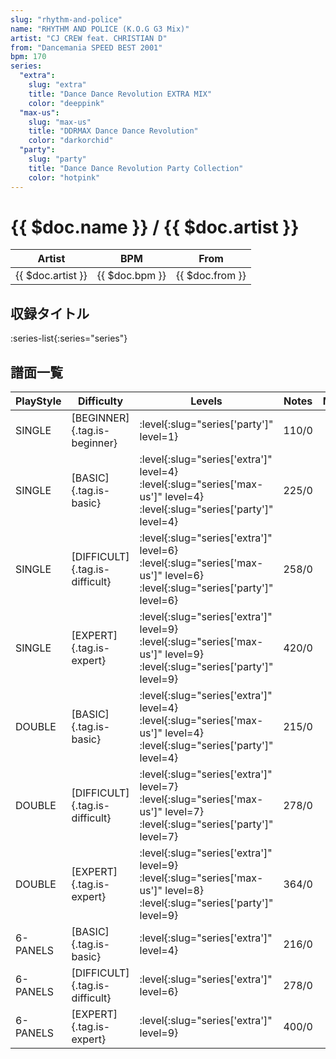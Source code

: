 ```yaml
---
slug: "rhythm-and-police"
name: "RHYTHM AND POLICE (K.O.G G3 Mix)"
artist: "CJ CREW feat. CHRISTIAN D"
from: "Dancemania SPEED BEST 2001"
bpm: 170
series:
  "extra":
    slug: "extra"
    title: "Dance Dance Revolution EXTRA MIX"
    color: "deeppink"
  "max-us":
    slug: "max-us"
    title: "DDRMAX Dance Dance Revolution"
    color: "darkorchid"
  "party":
    slug: "party"
    title: "Dance Dance Revolution Party Collection"
    color: "hotpink"
---
```


# {{ $doc.name }} / {{ $doc.artist }}

|Artist|BPM|From|
|------|---|----|
|{{ $doc.artist }}|{{ $doc.bpm }}|{{ $doc.from }}|

## 収録タイトル

:series-list{:series="series"}

## 譜面一覧

|PlayStyle|Difficulty|Levels|Notes|Movie|
|---------|----------|------|-----|-----|
|SINGLE|[BEGINNER]{.tag.is-beginner}|:level{:slug="series['party']" level=1}|110/0||
|SINGLE|[BASIC]{.tag.is-basic}|:level{:slug="series['extra']" level=4} :level{:slug="series['max-us']" level=4} :level{:slug="series['party']" level=4}|225/0||
|SINGLE|[DIFFICULT]{.tag.is-difficult}|:level{:slug="series['extra']" level=6} :level{:slug="series['max-us']" level=6} :level{:slug="series['party']" level=6}|258/0||
|SINGLE|[EXPERT]{.tag.is-expert}|:level{:slug="series['extra']" level=9} :level{:slug="series['max-us']" level=9} :level{:slug="series['party']" level=9}|420/0||
|DOUBLE|[BASIC]{.tag.is-basic}|:level{:slug="series['extra']" level=4} :level{:slug="series['max-us']" level=4} :level{:slug="series['party']" level=4}|215/0||
|DOUBLE|[DIFFICULT]{.tag.is-difficult}|:level{:slug="series['extra']" level=7} :level{:slug="series['max-us']" level=7} :level{:slug="series['party']" level=7}|278/0||
|DOUBLE|[EXPERT]{.tag.is-expert}|:level{:slug="series['extra']" level=9} :level{:slug="series['max-us']" level=8} :level{:slug="series['party']" level=9}|364/0||
|6-PANELS|[BASIC]{.tag.is-basic}|:level{:slug="series['extra']" level=4}|216/0||
|6-PANELS|[DIFFICULT]{.tag.is-difficult}|:level{:slug="series['extra']" level=6}|278/0||
|6-PANELS|[EXPERT]{.tag.is-expert}|:level{:slug="series['extra']" level=9}|400/0||
